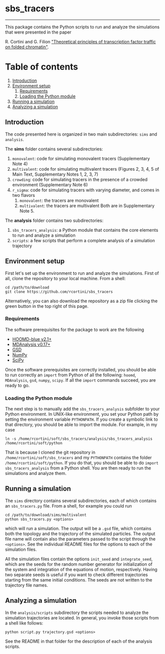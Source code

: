 # sbs_tracers
---

This package contains the Python scripts to run and analyze the simulations that
were presented in the paper

R. Cortini and G. Filion ["Theoretical principles of transcription factor
traffic on folded chromatin"](https://doi.org/10.1101/164541).

# Table of contents
1. [Introduction](#intro)
2. [Environment setup](#envsetup)
    1. [Requirements](#requirements)
    2. [Loading the Python module](#pythonmodule)
3. [Running a simulation](#running)
4. [Analyzing a simulation](#analyzing)

## Introduction

The code presented here is organized in two main subdirectories: `sims` and
`analysis`.

The **sims** folder contains several subdirectories:

1. `monovalent`: code for simulating monovalent tracers (Supplementary Note 4)
2. `multivalent`: code for simulating multivalent tracers (Figures 2, 3, 4, 5 of
   Main Text, Supplementary Notes 1, 2, 3, 7)
3. `crowding`: code for simulating tracers in the presence of a crowded
   environment (Supplementary Note 6)
4. `r_sigma`: code for simulating tracers with varying diameter, and comes in
   two flavors
    1. `monovalent`: the tracers are monovalent
    2. `multivalent`: the tracers are multivalent
    Both are in Supplementary Note 5.

The **analysis** folder contains two subdirectories:

1. `sbs_tracers_analysis`: a Python module that contains the core elements to
   run and analyze a simulation
2. `scripts`: a few scripts that perform a complete analysis of a simulation
   trajectory

## Environment setup

First let's set up the environment to run and analyze the simulations. First of
all, clone the repository to your local machine. From a shell:
```
cd /path/to/download
git clone https://github.com/rcortini/sbs_tracers
```
Alternatively, you can also download the repository as a zip file clicking the
green button in the top right of this page.

### Requirements

The software prerequisites for the package to work are the following

- [HOOMD-blue v2.1+](http://hoomd-blue.readthedocs.io/en/stable/)
- [MDAnalysis v0.17+](https://www.mdanalysis.org/)
- [GSD](https://bitbucket.org/glotzer/gsd)
- [NumPy](http://www.numpy.org/)
- [SciPy](https://www.scipy.org/)

Once the software prerequisites are correctly installed, you should be able to
run correctly an `import` from Python of all the following: `hoomd`,
`MDAnalysis`, `gsd`, `numpy`, `scipy`. If all the `import` commands succeed, you
are ready to go.

### Loading the Python module

The next step is to manually add the `sbs_tracers_analysis` subfolder to your
Python environment. In UNIX-like environment, you set your Python path by
setting the environment variable `PYTHONPATH`. If you create a symbolic link to
that directory, you should be able to import the module. For example, in my case

```
ln -s /home/rcortini/soft/sbs_tracers/analysis/sbs_tracers_analysis /home/rcortini/soft/python
```
That is because I cloned the git repository in `/home/rcortini/soft/sbs_tracers`
and my `PYTHONPATH` contains the folder `/home/rcortini/soft/python`. If you do
that, you should be able to do `import sbs_tracers_analysis` from a Python
shell. You are then ready to run the simulations and analyze them.

## Running a simulation
The `sims` directory contains several subdirectories, each of which contains an
`sbs_tracers.py` file. From a shell, for example you could run
```
cd /path/to/download/sims/multivalent
python sbs_tracers.py <options>
```
which will run a simulation. The output will be a `.gsd` file, which contains
both the topology and the trajectory of the simulated particles. The output file
name will contain also the parameters passed to the script through the
`<options>`.  See the individual README files for the options to each of the
simulation files.

All the simulation files contain the options `init_seed` and `integrate_seed`,
which are the seeds for the random number generator for initialization of the
system and integration of the equations of motion, respectively. Having two
separate seeds is useful if you want to check different trajectories starting
from the same initial conditions. The seeds are not written to the trajectory
file names.

## Analyzing a simulation
In the `analysis/scripts` subdirectory the scripts needed to analyze
the simulation trajectories are located. In general, you invoke those scripts
from a shell like follows:
```
python script.py trajectory.gsd <options>
```
See the README in that folder for the description of each of the analysis
scripts.

